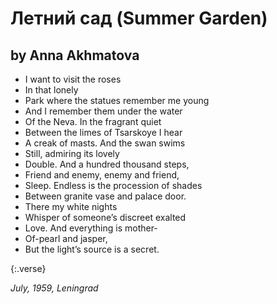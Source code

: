 # Летний сад (Summer Garden)
## by Anna Akhmatova

- I want to visit the roses
- In that lonely
- Park where the statues remember me young
- And I remember them under the water
- Of the Neva. In the fragrant quiet
- Between the limes of Tsarskoye I hear
- A creak of masts. And the swan swims
- Still, admiring its lovely
- Double. And a hundred thousand steps,
- Friend and enemy, enemy and friend,
- Sleep. Endless is the procession of shades
- Between granite vase and palace door.
- There my white nights
- Whisper of someone’s discreet exalted
- Love. And everything is mother-
- Of-pearl and jasper,
- But the light’s source is a secret.

{:.verse}

*July, 1959, Leningrad*
